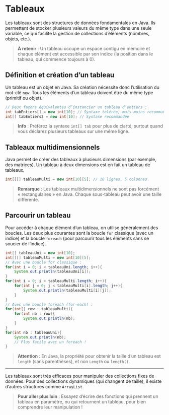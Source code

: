 # Tableaux

Les tableaux sont des structures de données fondamentales en Java. Ils permettent de stocker plusieurs valeurs du même type dans une seule variable, ce qui facilite la gestion de collections d’éléments (nombres, objets, etc.).

> **À retenir** : Un tableau occupe un espace contigu en mémoire et chaque élément est accessible par son indice (la position dans le tableau, qui commence toujours à 0).

## Définition et création d’un tableau

Un tableau est un objet en Java. Sa création nécessite donc l’utilisation du mot-clé `new`. Tous les éléments d’un tableau doivent être du même type (primitif ou objet).

```java
// Deux façons équivalentes d’instancier un tableau d’entiers :
int tabEntiers[] = new int[10]; // Syntaxe tolérée, mais moins recommandée
int[] tabEntiers2 = new int[10]; // Syntaxe recommandée
```

> **Info** : Préférez la syntaxe `int[] tab` pour plus de clarté, surtout quand vous déclarez plusieurs tableaux sur une même ligne.

## Tableaux multidimensionnels

Java permet de créer des tableaux à plusieurs dimensions (par exemple, des matrices). Un tableau à deux dimensions est en fait un tableau de tableaux.

```java
int[][] tableauMulti = new int[10][5]; // 10 lignes, 5 colonnes
```

> **Remarque** : Les tableaux multidimensionnels ne sont pas forcément « rectangulaires » en Java. Chaque sous-tableau peut avoir une taille différente.

## Parcourir un tableau

Pour accéder à chaque élément d’un tableau, on utilise généralement des boucles. Les deux plus courantes sont la boucle `for` classique (avec un indice) et la boucle `foreach` (pour parcourir tous les éléments sans se soucier de l’indice).

```java
int[] tableauUni = new int[10];
int[][] tableauMulti = new int[10][5];
// Avec une boucle for classique :
for(int i = 0; i < tableauUni.length; i++){
    System.out.println(tableauUni[i]);
}
for(int i = 0; i < tableauMulti.length; i++){
    for(int j = 0; j < tableauMulti[i].length; j++){
        System.out.println(tableauMulti[i][j]);
    }
}
// Avec une boucle foreach (for-each) :
for(int[] row : tableauMulti){
    for(int nb : row){
        System.out.println(nb);
    }
}
for(int nb : tableauUni){
    System.out.println(nb);
    // Plus facile avec un foreach !
}
```

> **Attention** : En Java, la propriété pour obtenir la taille d’un tableau est `length` (sans parenthèses), et non `Length` ou `length()`.

---

Les tableaux sont très efficaces pour manipuler des collections fixes de données. Pour des collections dynamiques (qui changent de taille), il existe d’autres structures comme `ArrayList`.

> **Pour aller plus loin** : Essayez d’écrire des fonctions qui prennent un tableau en paramètre, ou qui retournent un tableau, pour bien comprendre leur manipulation !
